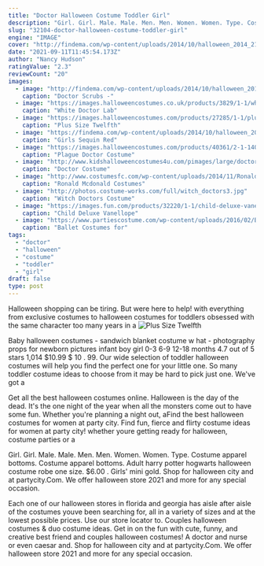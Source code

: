 ```yaml
---
title: "Doctor Halloween Costume Toddler Girl"
description: "Girl. Girl. Male. Male. Men. Men. Women. Women. Type. Costume apparel bottoms. Costume apparel bottoms.  Adult harry potter hogwarts halloween costume robe one size. $6.00 . Girls' mini gold"
slug: "32104-doctor-halloween-costume-toddler-girl"
engine: "IMAGE"
cover: "http://findema.com/wp-content/uploads/2014/10/halloween_2014_213270.jpeg"
date: "2021-09-11T11:45:54.173Z"
author: "Nancy Hudson"
ratingValue: "2.3"
reviewCount: "20"
images:
  - image: "http://findema.com/wp-content/uploads/2014/10/halloween_2014_213270.jpeg"
    caption: "Doctor Scrubs -"
  - image: "https://images.halloweencostumes.co.uk/products/3829/1-1/white-doctor-lab-coat.jpg"
    caption: "White Doctor Lab"
  - image: "https://images.halloweencostumes.com/products/27285/1-1/plus-size-twelfth-doctor-mens-jacket.jpg"
    caption: "Plus Size Twelfth"
  - image: "https://findema.com/wp-content/uploads/2014/10/halloween_20143100.jpg"
    caption: "Girls Sequin Red"
  - image: "https://images.halloweencostumes.com/products/40361/2-1-140200/adult-plague-doctor-costume-alt-5.jpg"
    caption: "Plague Doctor Costume"
  - image: "http://www.kidshalloweencostumes4u.com/pimages/large/doctor-costume.jpg"
    caption: "Doctor Costume"
  - image: "http://www.costumesfc.com/wp-content/uploads/2014/11/Ronald-Mcdonald-Costumes.jpg"
    caption: "Ronald Mcdonald Costumes"
  - image: "http://photos.costume-works.com/full/witch_doctors3.jpg"
    caption: "Witch Doctors Costume"
  - image: "https://images.fun.com/products/32220/1-1/child-deluxe-vanellope-von-schweetz-costume.jpg"
    caption: "Child Deluxe Vanellope"
  - image: "https://www.partiescostume.com/wp-content/uploads/2016/02/Ballet-Costumes-for-Toddlers.jpg"
    caption: "Ballet Costumes for"
tags:
  - "doctor"
  - "halloween"
  - "costume"
  - "toddler"
  - "girl"
draft: false
type: post
---
```


Halloween shopping can be tiring. But were here to help! with everything from exclusive costumes to halloween costumes for toddlers obsessed with the same character too many years in a
![Plus Size Twelfth](https://images.halloweencostumes.com/products/27285/1-1/plus-size-twelfth-doctor-mens-jacket.jpg "Plus Size Twelfth")

Baby halloween costumes - sandwich blanket costume w hat - photography props for newborn pictures infant boy girl 0-3 6-9 12-18 months 4.7 out of 5 stars 1,014 $10.99 $ 10 . 99. Our wide selection of toddler halloween costumes will help you find the perfect one for your little one. So many toddler costume ideas to choose from it may be hard to pick just one. We&#39;ve got a
<!--inArticleAds-->

<!--galleryOne-->

Get all the best halloween costumes online. Halloween is the day of the dead. It's the one night of the year when all the monsters come out to have some fun. Whether you're planning a night out, aFind the best halloween costumes for women at party city. Find fun, fierce and flirty costume ideas for women at party city! whether youre getting ready for halloween, costume parties or a
<!--inArticleAds-->

<!--galleryTwo-->

Girl. Girl. Male. Male. Men. Men. Women. Women. Type. Costume apparel bottoms. Costume apparel bottoms.  Adult harry potter hogwarts halloween costume robe one size. $6.00 . Girls' mini gold. Shop for halloween city and at partycity.Com. We offer halloween store 2021 and more for any special occasion.
<!--galleryThree-->

Each one of our halloween stores in florida and georgia has aisle after aisle of the costumes youve been searching for, all in a variety of sizes and at the lowest possible prices. Use our store locator to. Couples halloween costumes & duo costume ideas. Get in on the fun with cute, funny, and creative best friend and couples halloween costumes!  A doctor and nurse or even caesar and. Shop for halloween city and at partycity.Com. We offer halloween store 2021 and more for any special occasion.